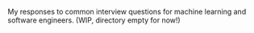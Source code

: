 My responses to common interview questions for machine learning and software engineers. (WIP, directory empty for now!)

